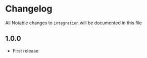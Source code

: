 # Changelog

All Notable changes to `integration` will be documented in this file

## 1.0.0
- First release
